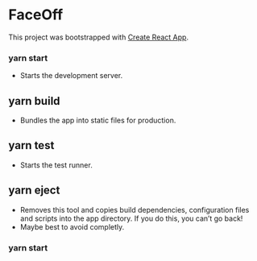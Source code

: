 # FaceOff
This project was bootstrapped with [Create React App](https://github.com/facebookincubator/create-react-app).

### yarn start
   - Starts the development server.

## yarn build
  - Bundles the app into static files for production.

## yarn test
  - Starts the test runner.

 ## yarn eject
  - Removes this tool and copies build dependencies, configuration files and scripts into the app directory. If you do this, you can’t go back!
  - Maybe best to avoid completly.
  
 ### yarn start
